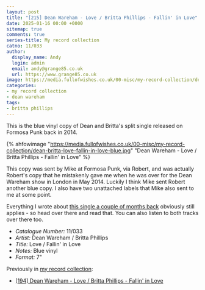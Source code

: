 ```yaml
---
layout: post
title: "[215] Dean Wareham - Love / Britta Phillips - Fallin' in Love"
date: 2025-01-16 00:00 +0000
sitemap: true
comments: true
series-title: My record collection 
catno: 11/033
author:
  display_name: Andy
  login: admin
  email: andy@grange85.co.uk
  url: https://www.grange85.co.uk
image: https://media.fullofwishes.co.uk/00-misc/my-record-collection/dean-britta-love-fallin-in-love-blue.jpg
categories:
- my record collection
- dean wareham
tags:
- britta phillips
---
```

This is the blue vinyl copy of Dean and Britta's split single released on Formosa Punk back in 2014. 

{% ahfowimage "https://media.fullofwishes.co.uk/00-misc/my-record-collection/dean-britta-love-fallin-in-love-blue.jpg" "Dean Wareham - Love / Britta Phillips - Fallin' in Love" %}

This copy was sent by Mike at Formosa Punk, via Robert, and was actually Robert's copy that he mistakenly gave me when he was over for the Dean Wareham show in London in May 2014. Luckily I think Mike sent Robert another blue copy. I also have two unattached labels that Mike also sent to me at some point.

Everything I wrote about [this single a couple of months back](/2024/11/07/my-record-collection-186-dean-wareham-love-britta-phillips-fallin-in-love/) obviously still applies - so head over there and read that. You can also listen to both tracks over there too.

 - *Catalogue Number:* 11/033
 - *Artist:* Dean Wareham / Britta Phillips
 - *Title:* Love / Fallin' in Love
 - *Notes:* Blue vinyl
 - *Format:* 7"

Previously in [my record collection](/category/my-record-collection):
 - [[194] Dean Wareham - Love / Britta Phillips - Fallin' in Love](/2024/11/07/my-record-collection-186-dean-wareham-love-britta-phillips-fallin-in-love/)
